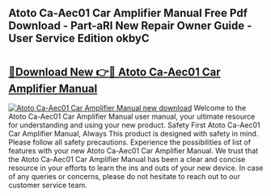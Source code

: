 ## Atoto Ca-Aec01 Car Amplifier Manual Free Pdf Download - Part-aRI New Repair Owner Guide - User Service Edition okbyC

# <h2><a href="http://bc33155.oget.top/?id=Atoto+Ca-Aec01+Car+Amplifier+Manual">🔗Download New 👉🔴 Atoto Ca-Aec01 Car Amplifier Manual</a></h2>

[![Atoto Ca-Aec01 Car Amplifier Manual new download](https://i.imgur.com/5g1atiW.png)](http://bc33155.oget.top/?id=Atoto+Ca-Aec01+Car+Amplifier+Manual)
Welcome to the Atoto Ca-Aec01 Car Amplifier Manual user manual, your ultimate resource for understanding and using your new product. Safety First Atoto Ca-Aec01 Car Amplifier Manual, Always This product is designed with safety in mind. Please follow all safety precautions. Experience the possibilities of list of features with your new Atoto Ca-Aec01 Car Amplifier Manual. We trust that the Atoto Ca-Aec01 Car Amplifier Manual has been a clear and concise resource in your efforts to learn the ins and outs of your new device. In case of any queries or concerns, please do not hesitate to reach out to our customer service team.
